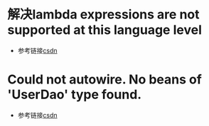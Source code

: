 # 解决lambda expressions are not supported at this language level
+ 参考链接[csdn](https://blog.csdn.net/fenghuibian/article/details/52704057)
# Could not autowire. No beans of 'UserDao' type found.  
+ 参考链接[csdn](https://blog.csdn.net/qq_38425662gd/article/details/79805907)